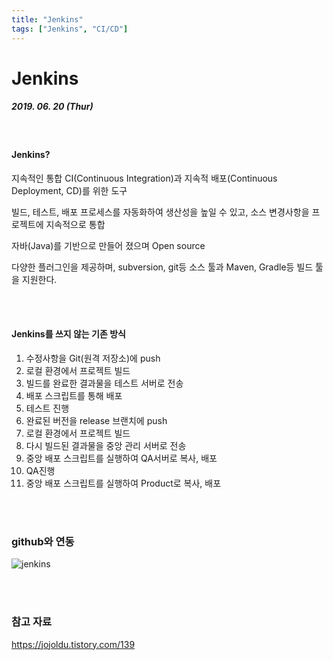 ```yaml
---
title: "Jenkins"
tags: ["Jenkins", "CI/CD"]
---
```






# Jenkins

##### 2019. 06. 20 (Thur)

<br>

#### Jenkins?

지속적인 통합 CI(Continuous Integration)과 지속적 배포(Continuous Deployment, CD)를 위한 도구

빌드, 테스트, 배포 프로세스를 자동화하여 생산성을 높일 수 있고, 소스 변경사항을 프로젝트에 지속적으로 통합

자바(Java)를 기반으로 만들어 졌으며 Open source

다양한 플러그인을 제공하며, subversion, git등 소스 툴과 Maven, Gradle등 빌드 툴을 지원한다.

<br>

<br>

#### Jenkins를 쓰지 않는 기존 방식

1. 수정사항을 Git(원격 저장소)에 push
2. 로컬 환경에서 프로젝트 빌드
3. 빌드를 완료한 결과물을 테스트 서버로 전송
4. 배포 스크립트를 통해 배포
5. 테스트 진행
6. 완료된 버전을 release 브랜치에 push
7. 로컬 환경에서 프로젝트 빌드
8. 다시 빌드된 결과물을 중앙 관리 서버로 전송
9. 중앙 배포 스크립트를 실행하여 QA서버로 복사, 배포
10. QA진행
11. 중앙 배포 스크립트를 실행하여 Product로 복사, 배포

<br>

<br>

### github와 연동

![jenkins](https://user-images.githubusercontent.com/19590371/60100024-d4577980-9793-11e9-8172-93c7babb340f.png)

<br>

<br>

### 참고 자료

<https://jojoldu.tistory.com/139>

